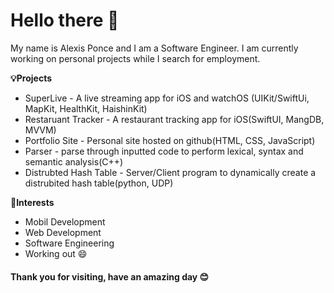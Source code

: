 # Hello there 👋

My name is Alexis Ponce and I am a Software Engineer. I am currently working on personal projects while I search for employment.

**💡Projects**
* SuperLive - A live streaming app for iOS and watchOS (UIKit/SwiftUi, MapKit, HealthKit, HaishinKit)
* Restaruant Tracker - A restaurant tracking app for iOS(SwiftUI, MangDB, MVVM)
* Portfolio Site - Personal site hosted on github(HTML, CSS, JavaScript)
* Parser - parse through inputted code to perform lexical, syntax and semantic analysis(C++)
* Distrubted Hash Table - Server/Client program to dynamically create a distrubited hash table(python, UDP)

**🌲Interests**
* Mobil Development
* Web Development
* Software Engineering
* Working out 😄

#### Thank you for visiting, have an amazing day 😊

